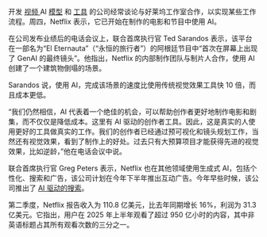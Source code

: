 开发 [视频 ](https://techcrunch.com/2025/04/03/runway-best-known-for-its-video-generating-models-raises-308m/) AI [模型](https://techcrunch.com/2025/05/15/hedra-the-app-used-to-make-talking-baby-podcasts-raises-32m-from-a16z/) 和 [工具](https://techcrunch.com/2025/04/28/ai-animation-startup-cheehoo-lands-10m-funding-from-greycroft/) 的公司经常谈论与好莱坞工作室合作，以实现某些工作流程。周四，Netflix 表示，它已开始在制作的电影和节目中使用 AI。

在公司发布业绩后的电话会议上，联合首席执行官 Ted Sarandos 表示，该平台在一部名为“El Eternauta”（“永恒的旅行者”）的阿根廷节目中“首次在屏幕上出现了 GenAI 的最终镜头”。他指出，Netflix 的内部制作团队与制片人合作，使用 AI 创建了一个建筑物倒塌的场景。

Sarandos 说，使用 AI，完成该场景的速度比使用传统视觉效果工具快 10 倍，而且成本更低。

“我们仍然相信，AI 代表着一个绝佳的机会，可以帮助创作者更好地制作电影和剧集，而不仅仅是降低成本。这里有 AI 驱动的创作者工具。因此，这是真实的人使用更好的工具做真实的工作。我们的创作者已经通过预可视化和镜头规划工作，当然还有视觉效果，看到了制作上的好处。过去只有大预算项目才能获得先进的视觉效果，比如逆龄，”他在电话会议中说。

联合首席执行官 Greg Peters 表示，Netflix 也在其他领域使用生成式 AI，包括个性化、搜索和广告，该公司计划在今年下半年推出互动广告。今年早些时候，该公司推出了 [AI 驱动的搜索](https://techcrunch.com/2025/05/07/netflix-debuts-its-generative-ai-powered-search-tool/)。

第二季度，Netflix 报告收入为 110.8 亿美元，比去年同期增长 16%，利润为 31.3 亿美元。它指出，用户在 2025 年上半年观看了超过 950 亿小时的内容，其中非英语标题占其所有观看次数的三分之一。
